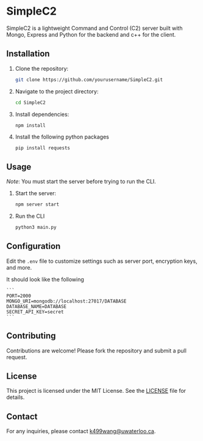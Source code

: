 # SimpleC2

SimpleC2 is a lightweight Command and Control (C2) server built with Mongo, Express and Python for the backend and c++ for the client.

## Installation

1. Clone the repository:
    ```sh
    git clone https://github.com/yourusername/SimpleC2.git
    ```
2. Navigate to the project directory:
    ```sh
    cd SimpleC2
    ```
3. Install dependencies:
    ```sh
    npm install
    ```
4. Install the following python packages
    ```
    pip install requests
    ```

## Usage

*Note*: You must start the server before trying to run the CLI.

1. Start the server:
    ```sh
    npm server start
    ```
2. Run the CLI
    ```python
    python3 main.py
    ```

## Configuration

Edit the `.env` file to customize settings such as server port, encryption keys, and more.

It should look like the following

    ```
    PORT=2000
    MONGO_URI=mongodb://localhost:27017/DATABASE
    DATABASE_NAME=DATABASE
    SECRET_API_KEY=secret
    ```

## Contributing

Contributions are welcome! Please fork the repository and submit a pull request.

## License

This project is licensed under the MIT License. See the [LICENSE](LICENSE) file for details.

## Contact

For any inquiries, please contact k499wang@uwaterloo.ca.
